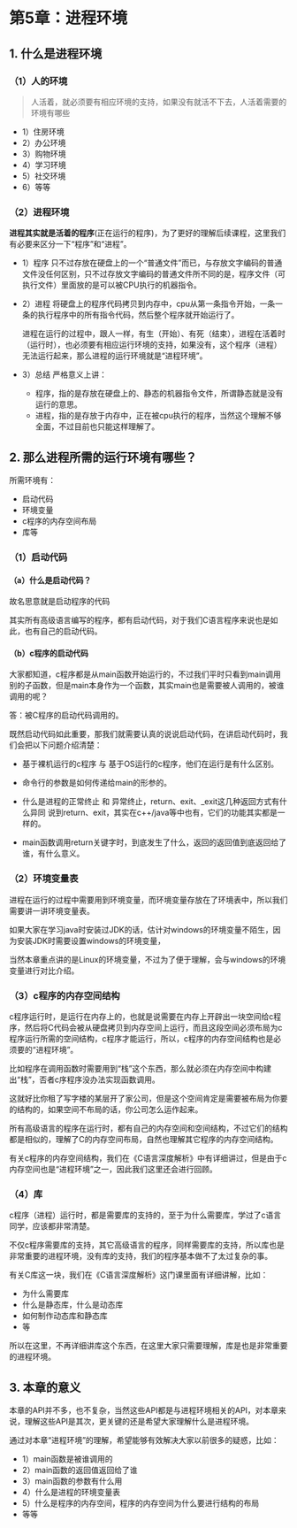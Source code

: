 # 第5章：进程环境

## 1. 什么是进程环境

### （1）人的环境

> 人活着，就必须要有相应环境的支持，如果没有就活不下去，人活着需要的环境有哪些

+ 1）住房环境
+ 2）办公环境
+ 3）购物环境
+ 4）学习环境
+ 5）社交环境
+ 6）等等

### （2）进程环境

**进程其实就是活着的程序**(正在运行的程序)，为了更好的理解后续课程，这里我们有必要来区分一下“程序”和“进程”。

+ 1）程序
  只不过存放在硬盘上的一个“普通文件”而已，与存放文字编码的普通文件没任何区别，只不过存放文字编码的普通文件所不同的是，程序文件（可执行文件）里面放的是可以被CPU执行的机器指令。

+ 2）进程
  将硬盘上的程序代码拷贝到内存中，cpu从第一条指令开始，一条一条的执行程序中的所有指令代码，然后整个程序就开始运行了。

  进程在运行的过程中，跟人一样，有生（开始）、有死（结束），进程在活着时（运行时），也必须要有相应运行环境的支持，如果没有，这个程序（进程）无法运行起来，那么进程的运行环境就是“进程环境”。

+ 3）总结
  严格意义上讲：
  
  + 程序，指的是存放在硬盘上的、静态的机器指令文件，所谓静态就是没有运行的意思。
  + 进程，指的是存放于内存中，正在被cpu执行的程序，当然这个理解不够全面，不过目前也只能这样理解了。

## 2. 那么进程所需的运行环境有哪些？

所需环境有：

+ 启动代码
+ 环境变量
+ c程序的内存空间布局
+ 库等

### （1）启动代码

#### （a）什么是启动代码？

故名思意就是启动程序的代码

其实所有高级语言编写的程序，都有启动代码，对于我们C语言程序来说也是如此，也有自己的启动代码。

#### （b）c程序的启动代码

大家都知道，c程序都是从main函数开始运行的，不过我们平时只看到main调用别的子函数，但是main本身作为一个函数，其实main也是需要被人调用的，被谁调用的呢？

答：被C程序的启动代码调用的。

既然启动代码如此重要，那我们就需要认真的说说启动代码，在讲启动代码时，我们会把以下问题介绍清楚：

+ 基于裸机运行的c程序 与 基于OS运行的c程序，他们在运行是有什么区别。

+ 命令行的参数是如何传递给main的形参的。

+ 什么是进程的正常终止 和 异常终止，return、exit、_exit这几种返回方式有什么异同
  说到return、exit，其实在c++/java等中也有，它们的功能其实都是一样的。

+ main函数调用return关键字时，到底发生了什么，返回的返回值到底返回给了谁，有什么意义。

### （2）环境变量表

进程在运行的过程中需要用到环境变量，而环境变量存放在了环境表中，所以我们需要讲一讲环境变量表。

如果大家在学习java时安装过JDK的话，估计对windows的环境变量不陌生，因为安装JDK时需要设置windows的环境变量，

当然本章重点讲的是Linux的环境变量，不过为了便于理解，会与windows的环境变量进行对比介绍。

### （3）c程序的内存空间结构

c程序运行时，是运行在内存上的，也就是说需要在内存上开辟出一块空间给c程序，然后将C代码会被从硬盘拷贝到内存空间上运行，而且这段空间必须布局为c程序运行所需的空间结构，c程序才能运行，所以，c程序的内存空间结构也是必须要的“进程环境”。

比如程序在调用函数时需要用到“栈”这个东西，那么就必须在内存空间中构建出“栈”，否者c序程序没办法实现函数调用。

这就好比你租了写字楼的某层开了家公司，但是这个空间肯定是需要被布局为你要的结构的，如果空间不布局的话，你公司怎么运作起来。

所有高级语言的程序在运行时，都有自己的内存空间和空间结构，不过它们的结构都是相似的，理解了C的内存空间布局，自然也理解其它程序的内存空间结构。

有关c程序的内存空间结构，我们在《C语言深度解析》中有详细讲过，但是由于c内存空间也是“进程环境”之一，因此我们这里还会进行回顾。

### （4）库

c程序（进程）运行时，都是需要库的支持的，至于为什么需要库，学过了c语言同学，应该都非常清楚。

不仅c程序需要库的支持，其它高级语言的程序，同样需要库的支持，所以库也是非常重要的进程环境，没有库的支持，我们的程序基本做不了太过复杂的事。

有关C库这一块，我们在《C语言深度解析》这门课里面有详细讲解，比如：

+ 为什么需要库
+ 什么是静态库，什么是动态库
+ 如何制作动态库和静态库
+ 等

所以在这里，不再详细讲库这个东西，在这里大家只需要理解，库是也是非常重要的进程环境。

## 3. 本章的意义

本章的API并不多，也不复杂，当然这些API都是与进程环境相关的API，对本章来说，理解这些API是其次，更关键的还是希望大家理解什么是进程环境。

通过对本章“进程环境”的理解，希望能够有效解决大家以前很多的疑惑，比如：

+ 1）main函数是被谁调用的
+ 2）main函数的返回值返回给了谁
+ 3）main函数的参数有什么用
+ 4）什么是进程的环境变量表
+ 5）什么是程序的内存空间，程序的内存空间为什么要进行结构的布局
+ 等等